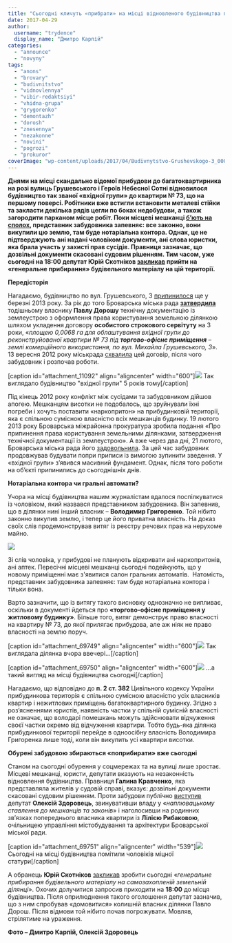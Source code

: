 ```yaml
---
title: "Сьогодні кличуть «прибрати» на місці відновленого будівництва по вул. Грушевського, 3"
date: 2017-04-29
author: 
  username: "trydence"
  display_name: "Дмитро Карпій"
categories: 
  - "announce"
  - "novyny"
tags: 
  - "anons"
  - "brovary"
  - "budivnitstvo"
  - "vidnovlennya"
  - "vibir-redaktsiyi"
  - "vhidna-grupa"
  - "grygorenko"
  - "demontazh"
  - "dorosh"
  - "znesennya"
  - "nezakonne"
  - "novini"
  - "pogrozi"
  - "prokuror"
coverImage: "wp-content/uploads/2017/04/Budivnytstvo-Grushevskogo-3_00004.jpg"
---
```


**Днями на місці скандально відомої прибудови до багатоквартирника на розі вулиць Грушевського і Героїв Небесної Сотні відновилося будівництво так званої «вхідної групи» до квартири № 73, що на першому поверсі. Робітники вже встигли встановити металеві стійки та закласти декілька рядів цегли по боках недобудови, а також загородити парканом місце робіт. Поки місцеві мешканці [б’ють на сполох](https://www.facebook.com/groups/529373443771199/permalink/1510683632306837/), представник забудовника запевняє: все законно, вони викупили цю землю, там буде нотаріальна контора. Однак, це не підтверджують ані надані чоловіком документи, ані слова юристки, яка брала участь у захисті прав сусідів. Правниця зазначає, що дозвільні документи скасовані судовим рішенням. Тим часом, уже сьогодні на 18:00 депутат Юрій Скотніков [закликав](https://www.facebook.com/groups/brovary/permalink/1628083090554984/?comment_id=1628089890554304&comment_tracking=%7B%22tn%22%3A%22R0%22%7D) прийти на «генеральне прибирання» будівельного матеріалу на цій території.**

**Передісторія**

Нагадаємо, будівництво по вул. Грушевського, 3 [припинилося](https://mpz.brovary.org/meshkantsi-bagatopoverhivki-po-grushevskogo-3-vidstoyali-svoyu-pribudinkovu-teritoriyu/) ще у березні 2013 року. За рік до того Броварська міська рада **[затвердила](https://mpz.brovary.org/nezakonne-budivnitstvo-na-grushevskogo-3-prizupinene-zabudovnik-ne-zdayetsya/)** тодішньому власнику **Павлу Дорошу** технічну документацію із землеустрою з оформлення права користування земельною ділянкою шляхом укладення договору **особистого строкового сервітуту** на 3 роки, «_площею 0,0068 га для облаштування вхідної групи до реконструйованої квартири № 73 під_ **_торгово-офісне приміщення_** _– землі комерційного використання, по вул. Михайла Грушевського, 3_». 13 вересня 2012 року міськрада [схвалила](https://docs.brovary.org/p4043/13.09.2012/727-23-06) цей договір, після чого забудовник і розпочав роботи.

\[caption id="attachment\_11092" align="aligncenter" width="600"\][![](https://mpz.brovary.org/wp-content/uploads/2012/12/Image00006.jpg)](https://mpz.brovary.org/wp-content/uploads/2012/12/Image00006.jpg) Так виглядало будівництво "вхідної групи" 5 років тому\[/caption\]

Під кінець 2012 року конфлікт між сусідами та забудовником дійшов апогею. Мешканцям висотки не подобалось, що зруйнували їхні погреби і хочуть поставити «наркопритон» на прибудинковій території, яка є спільною сумісною власністю всіх мешканців будинку. 19 лютого 2013 року Броварська міжрайонна прокуратура зробила подання «Про припинення права користування земельними ділянками, затвердження технічної документації із землеустрою». А вже через два дні, 21 лютого, Броварська міська рада його [задовольнила](https://docs.brovary.org/p6813/21.02.2013/900-30-06). За цей час забудовник продовжував будувати попри приписи із вимогою зупинити зведення. У «вхідної групи» з’явився масивний фундамент. Однак, після того роботи на об’єкті припинились до сьогоднішніх днів.

**Нотаріальна контора чи гральні автомати?**

Учора на місці будівництва нашим журналістам вдалося поспілкуватися із чоловіком, який назвався представником забудовника. Він запевнив, що в ділянки нині інший власник – **Володимир Григоренко**. Той нібито законно викупив землю, і тепер це його приватна власність. На доказ своїх слів продемонстрував витяг із реєстру речових прав на нерухоме майно.

[![](https://mpz.brovary.org/wp-content/uploads/2017/04/Screenshot_41.png)](https://mpz.brovary.org/wp-content/uploads/2017/04/Screenshot_41.png)

Зі слів чоловіка, у прибудові не планують відкривати ані наркопритонів, ані аптек. Пересічні місцеві мешканці сьогодні подейкують, що у новому приміщенні має з'явитися салон гральних автоматів.  Натомість, представник забудовника запевняє: там буде нотаріальна контора і тільки вона.

Варто зазначити, що із витягу такого висновку однозначно не випливає, оскільки в документі йдеться про **«торгово-офісне приміщення у житловому будинку»**. Більше того, витяг демонструє право власності на квартиру № 73, до якої прилягає прибудова, але аж ніяк не право власності на землю поруч.

\[caption id="attachment\_69749" align="aligncenter" width="600"\][![](https://mpz.brovary.org/wp-content/uploads/2017/04/Budivnytstvo-Grushevskogo-3_00006.jpg)](https://mpz.brovary.org/wp-content/uploads/2017/04/Budivnytstvo-Grushevskogo-3_00006.jpg) Так виглядала ділянка вчора ввечері...\[/caption\]

\[caption id="attachment\_69750" align="aligncenter" width="600"\][![](https://mpz.brovary.org/wp-content/uploads/2017/04/zabudova-zdorovets.jpg)](https://mpz.brovary.org/wp-content/uploads/2017/04/zabudova-zdorovets.jpg) ...а такий вигляд на місці будівництва сьогодні\[/caption\]

Нагадаємо, що відповідно до **п. 2 ст. 382** Цивільного кодексу України прибудинкова територія є спільною сумісною власністю усіх власників квартир і нежитлових приміщень багатоквартирного будинку. Згідно з роз’ясненнями юристів, наявність частки у спільній сумісній власності не означає, що володарі помешкань можуть здійснювати відчуження своєї частки окремо від відчуження квартири. Тобто будь-яка ділянка прибудинкової території перейде в одноосібну власність Володимира Григоренка лише тоді, коли він викупить усі квартири висотки.

**Обурені забудовою збираються «поприбирати» вже сьогодні**

Станом на сьогодні обурення у соцмережах та на вулиці лише зростає. Місцеві мешканці, юристи, депутати вказують на незаконність відновлення будівництва. Правниця **Галина Кравченко**, яка представляла жителів у судовій справі, вказує: дозвільні документи скасовані судовим рішенням. Проти забудови публічно [виступив](https://www.facebook.com/aleksey.zdorovec/posts/425990161098657) депутат **Олексій Здоровець**, звинувативши владу у «_наплювацькому ставлення до мешканців та законів_» і наголосивши на родинних зв’язках попереднього власника квартири із **Лілією Рибаковою**, очільницею управління містобудування та архітектури Броварської міської ради.

\[caption id="attachment\_69751" align="aligncenter" width="539"\][![](https://mpz.brovary.org/wp-content/uploads/2017/04/zdorovets-titushky.jpg)](https://mpz.brovary.org/wp-content/uploads/2017/04/zdorovets-titushky.jpg) Сьогодні на місці будівництва помітили чоловіків міцної статури\[/caption\]

А обранець **Юрій Скотніков** [закликав](https://www.facebook.com/groups/brovary/permalink/1628083090554984/?comment_id=1628089890554304&comment_tracking=%7B%22tn%22%3A%22R0%22%7D) зробити сьогодні «_генеральне прибирання будівельного матеріалу на самозахопленій земельній ділянці_». Охочих долучитися запросив приходити на **18:00** до місця будівництва. Після оприлюднення такого оголошення депутат зазначив, що з ним спробував «домовитися» колишній власник ділянки Павло Дорош. Після відмови той нібито почав погрожувати. Мовляв, стрілятиме на ураження.

**Фото – Дмитро Карпій, Олексій Здоровець**
